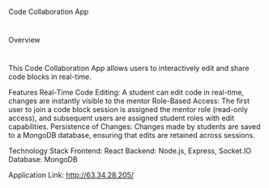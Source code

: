 Code Collaboration App
#
Overview
#
This Code Collaboration App allows users to interactively edit and share code blocks in real-time.

Features
Real-Time Code Editing: A student can edit code in real-time, changes are instantly visible to the mentor
Role-Based Access: The first user to join a code block session is assigned the mentor role (read-only access), and subsequent users are assigned student roles with edit capabilities.
Persistence of Changes: Changes made by students are saved to a MongoDB database, ensuring that edits are retained across sessions.

Technology Stack
Frontend: React
Backend: Node.js, Express, Socket.IO
Database: MongoDB

Application Link: http://63.34.28.205/
